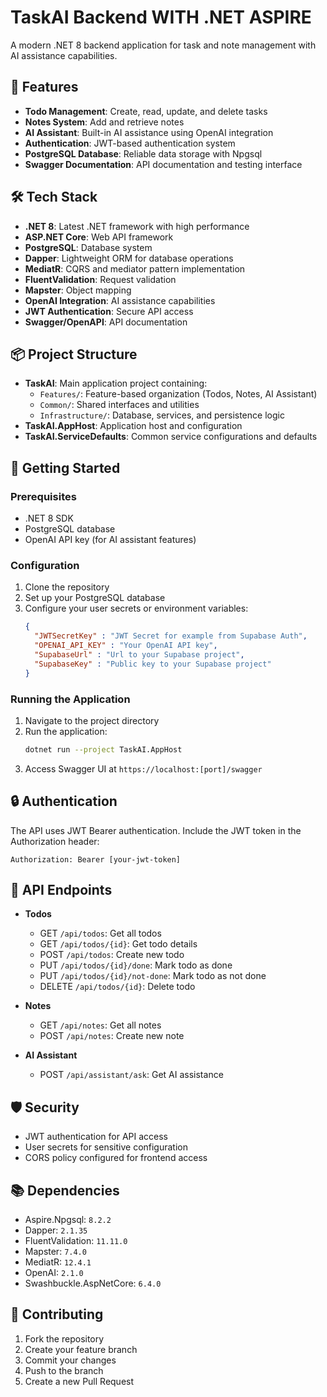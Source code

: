 # TaskAI Backend WITH .NET ASPIRE

A modern .NET 8 backend application for task and note management with AI assistance capabilities.

## 🚀 Features

- **Todo Management**: Create, read, update, and delete tasks
- **Notes System**: Add and retrieve notes
- **AI Assistant**: Built-in AI assistance using OpenAI integration
- **Authentication**: JWT-based authentication system
- **PostgreSQL Database**: Reliable data storage with Npgsql
- **Swagger Documentation**: API documentation and testing interface

## 🛠 Tech Stack

- **.NET 8**: Latest .NET framework with high performance
- **ASP.NET Core**: Web API framework
- **PostgreSQL**: Database system
- **Dapper**: Lightweight ORM for database operations
- **MediatR**: CQRS and mediator pattern implementation
- **FluentValidation**: Request validation
- **Mapster**: Object mapping
- **OpenAI Integration**: AI assistance capabilities
- **JWT Authentication**: Secure API access
- **Swagger/OpenAPI**: API documentation

## 📦 Project Structure

- **TaskAI**: Main application project containing:
  - `Features/`: Feature-based organization (Todos, Notes, AI Assistant)
  - `Common/`: Shared interfaces and utilities
  - `Infrastructure/`: Database, services, and persistence logic
- **TaskAI.AppHost**: Application host and configuration
- **TaskAI.ServiceDefaults**: Common service configurations and defaults

## 🚦 Getting Started

### Prerequisites

- .NET 8 SDK
- PostgreSQL database
- OpenAI API key (for AI assistant features)

### Configuration

1. Clone the repository
2. Set up your PostgreSQL database
3. Configure your user secrets or environment variables:
   ```json
   {
     "JWTSecretKey" : "JWT Secret for example from Supabase Auth",
     "OPENAI_API_KEY" : "Your OpenAI API key",
     "SupabaseUrl" : "Url to your Supabase project",
     "SupabaseKey" : "Public key to your Supabase project"
   }
   ```

### Running the Application

1. Navigate to the project directory
2. Run the application:
   ```bash
   dotnet run --project TaskAI.AppHost
   ```
3. Access Swagger UI at `https://localhost:[port]/swagger`

## 🔒 Authentication

The API uses JWT Bearer authentication. Include the JWT token in the Authorization header:
```
Authorization: Bearer [your-jwt-token]
```

## 📝 API Endpoints

- **Todos**
  - GET `/api/todos`: Get all todos
  - GET `/api/todos/{id}`: Get todo details
  - POST `/api/todos`: Create new todo
  - PUT `/api/todos/{id}/done`: Mark todo as done
  - PUT `/api/todos/{id}/not-done`: Mark todo as not done
  - DELETE `/api/todos/{id}`: Delete todo

- **Notes**
  - GET `/api/notes`: Get all notes
  - POST `/api/notes`: Create new note

- **AI Assistant**
  - POST `/api/assistant/ask`: Get AI assistance

## 🛡 Security

- JWT authentication for API access
- User secrets for sensitive configuration
- CORS policy configured for frontend access

## 📚 Dependencies

- Aspire.Npgsql: `8.2.2`
- Dapper: `2.1.35`
- FluentValidation: `11.11.0`
- Mapster: `7.4.0`
- MediatR: `12.4.1`
- OpenAI: `2.1.0`
- Swashbuckle.AspNetCore: `6.4.0`

## 🤝 Contributing

1. Fork the repository
2. Create your feature branch
3. Commit your changes
4. Push to the branch
5. Create a new Pull Request
